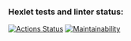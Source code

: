 ### Hexlet tests and linter status:

[![Actions Status](https://github.com/Kitovskiy64/frontend-project-46/actions/workflows/hexlet-check.yml/badge.svg)](https://github.com/Kitovskiy64/frontend-project-46/actions)
[![Maintainability](https://api.codeclimate.com/v1/badges/ea560fb0dd2b5e8d3c7d/maintainability)](https://codeclimate.com/github/Kitovskiy64/frontend-project-46/maintainability)
